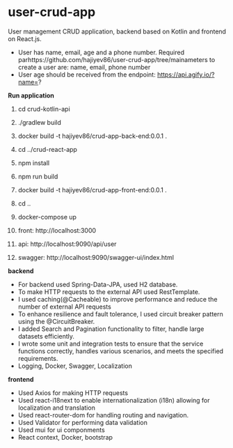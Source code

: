 <h1>user-crud-app</h1>

User management CRUD application, backend based on Kotlin and frontend on React.js.
- User has name, email, age and a phone number. Required parhttps://github.com/hajiyev86/user-crud-app/tree/mainameters to create a user are: name, email, phone number
- User age should be received from the endpoint: https://api.agify.io/?name=?

<strong>Run application</strong>
1) cd crud-kotlin-api
2) ./gradlew build
3) docker build -t hajiyev86/crud-app-back-end:0.0.1 .

4) cd ../crud-react-app
5) npm install
6) npm run build
7) docker build -t  hajiyev86/crud-app-front-end:0.0.1 .
8) cd ..
9) docker-compose up
10) front: http://localhost:3000
11) api: http://localhost:9090/api/user
12) swagger: http://localhost:9090/swagger-ui/index.html

<strong>backend</strong>
- For backend used Spring-Data-JPA, used H2 database.
- To make HTTP requests to the external API used RestTemplate. 
- I used caching(@Cacheable) to improve performance and reduce the number of external API requests 
- To enhance resilience and fault tolerance, I used circuit breaker pattern using the @CircuitBreaker.
- I added Search and Pagination functionality to filter, handle large datasets efficiently. 
- I wrote some unit and integration tests to ensure that the service functions correctly, handles various scenarios, and meets the specified requirements.
- Logging, Docker, Swagger, Localization 

<strong>frontend</strong>
- Used Axios for making HTTP requests
- Used react-i18next to enable internationalization (i18n) allowing for localization and translation
- Used react-router-dom for handling routing and navigation.
- Used Validator for performing data validation
- Used mui for ui componments 
- React context, Docker, bootstrap 

